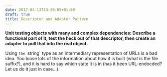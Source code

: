 ```yaml
---
date: 2017-03-13T13:39:05+01:00
draft: true
title: Descriptor and Adapter Pattern
---
```


**Unit testing objects with many and complex dependencies: Describe a functional part of it, test the heck out of that descriptor, then create an adapter to pull that into the real object.**

<!--more-->

Using `the `string` type as an Intermediary representation of URLs is a bad idea. You loose lots of the information about how it is built (what is the file suffix?), and it is hard to say which state it is in (has it  been URL-endocded? Let us do it just in case...).

